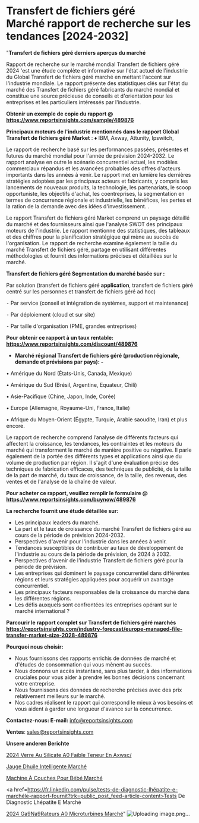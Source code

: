 # Transfert de fichiers géré Marché rapport de recherche sur les tendances [2024-2032]

"<strong>Transfert de fichiers géré derniers aperçus du marché</strong>

Rapport de recherche sur le marché mondial Transfert de fichiers géré 2024 'est une étude complète et informative sur l'état actuel de l'industrie du Global Transfert de fichiers géré marché en mettant l'accent sur l'industrie mondiale. Le rapport présente des statistiques clés sur l'état du marché des Transfert de fichiers géré fabricants du marché mondial et constitue une source précieuse de conseils et d'orientation pour les entreprises et les particuliers intéressés par l'industrie.

<strong>Obtenir un exemple de copie du rapport @ <a href=https://www.reportsinsights.com/sample/489876>https://www.reportsinsights.com/sample/489876</a></strong>

<strong>Principaux moteurs de l'industrie mentionnés dans le rapport Global Transfert de fichiers géré Market</strong> :
♦ IBM, Axway, Attunity, Ipswitch,

Le rapport de recherche basé sur les performances passées, présentes et futures du marché mondial pour l'année de prévision 2024-2032. Le rapport analyse en outre le scénario concurrentiel actuel, les modèles commerciaux répandus et les avancées probables des offres d'acteurs importants dans les années à venir. Le rapport met en lumière les dernières stratégies adoptées par les principaux acteurs et fabricants, y compris les lancements de nouveaux produits, la technologie, les partenariats, le scoop opportuniste, les objectifs d'achat, les coentreprises, la segmentation en termes de concurrence régionale et industrielle, les bénéfices, les pertes et la ration de la demande avec des idées d'investissement. .

Le rapport Transfert de fichiers géré Market comprend un paysage détaillé du marché et des fournisseurs ainsi que l'analyse SWOT des principaux moteurs de l'industrie. Le rapport mentionne des statistiques, des tableaux et des chiffres pour la planification stratégique qui mène au succès de l'organisation. Le rapport de recherche examine également la taille du marché Transfert de fichiers géré, partage en utilisant différentes méthodologies et fournit des informations précises et détaillées sur le marché.

<strong>Transfert de fichiers géré Segmentation du marché basée sur :</strong>

Par solution (transfert de fichiers géré <strong>application</strong>, transfert de fichiers géré centré sur les personnes et transfert de fichiers géré ad hoc)


⁃ Par service (conseil et intégration de systèmes, support et maintenance)


⁃ Par déploiement (cloud et sur site)


⁃ Par taille d'organisation (PME, grandes entreprises)

<strong>Pour obtenir ce rapport à un taux rentable: <a href=https://www.reportsinsights.com/discount/489876>https://www.reportsinsights.com/discount/489876</a></strong>
<ul>
  <li><strong>Marché régional Transfert de fichiers géré (production régionale, demande et prévisions par pays): -</strong></li>
</ul>
• Amérique du Nord (États-Unis, Canada, Mexique)

• Amérique du Sud (Brésil, Argentine, Equateur, Chili)

• Asie-Pacifique (Chine, Japon, Inde, Corée)

• Europe (Allemagne, Royaume-Uni, France, Italie)

• Afrique du Moyen-Orient (Égypte, Turquie, Arabie saoudite, Iran) et plus encore.

Le rapport de recherche comprend l’analyse de différents facteurs qui affectent la croissance, les tendances, les contraintes et les moteurs du marché qui transforment le marché de manière positive ou négative. Il parle également de la portée des différents types et applications ainsi que du volume de production par région. Il s'agit d'une évaluation précise des techniques de fabrication efficaces, des techniques de publicité, de la taille de la part de marché, du taux de croissance, de la taille, des revenus, des ventes et de l'analyse de la chaîne de valeur.

<strong>Pour acheter ce rapport, veuillez remplir le formulaire @   <a href=https://www.reportsinsights.com/buynow/489876>https://www.reportsinsights.com/buynow/489876</a></strong>

<strong>La recherche fournit une étude détaillée sur:</strong>
<ul>
  <li>Les principaux leaders du marché.</li>
  <li>La part et le taux de croissance du marché Transfert de fichiers géré au cours de la période de prévision 2024-2032.</li>
  <li>Perspectives d'avenir pour l'industrie dans les années à venir.</li>
  <li>Tendances susceptibles de contribuer au taux de développement de l'industrie au cours de la période de prévision, de 2024 à 2032.</li>
  <li>Perspectives d'avenir de l'industrie Transfert de fichiers géré pour la période de prévision.</li>
  <li>Les entreprises qui dominent le paysage concurrentiel dans différentes régions et leurs stratégies appliquées pour acquérir un avantage concurrentiel.</li>
  <li>Les principaux facteurs responsables de la croissance du marché dans les différentes régions.</li>
  <li>Les défis auxquels sont confrontées les entreprises opérant sur le marché international ?</li>
</ul>

<strong>Parcourir le rapport complet sur Transfert de fichiers géré marchés <a href=https://reportsinsights.com/industry-forecast/europe-managed-file-transfer-market-size-2028-489876>https://reportsinsights.com/industry-forecast/europe-managed-file-transfer-market-size-2028-489876</a></strong>

<strong>Pourquoi nous choisir:</strong>
<ul>
  <li>Nous fournissons des rapports enrichis de données de marché et d'études de consommation qui vous mènent au succès.</li>
  <li>Nous donnons un accès instantané, sans plus tarder, à des informations cruciales pour vous aider à prendre les bonnes décisions concernant votre entreprise.</li>
  <li>Nous fournissons des données de recherche précises avec des prix relativement meilleurs sur le marché.</li>
  <li>Nos cadres réalisent le rapport qui correspond le mieux à vos besoins et vous aident à garder une longueur d'avance sur la concurrence.</li>
</ul>
<strong>Contactez-nous:
</strong><strong>E-mail:</strong> <a href=mailto:info@reportsinsights.com>info@reportsinsights.com</a>

<strong>Ventes</strong>: <a href=mailto:sales@reportsinsights.com>sales@reportsinsights.com</a>

<strong>Unsere anderen Berichte</strong>

<a href=https://www.linkedin.com/pulse/2024-verre-au-silicate-%C3%A0-faible-teneur-en-axwsc/>2024 Verre Au Silicate A0 Faible Teneur En Axwsc/</a>

<a href=https://www.linkedin.com/pulse/jauge-dhuile-intelligente-march%C3%A9-2024-part-croissance-iwhbc/>Jauge Dhuile Intelligente Marché</a>

<a href=https://www.linkedin.com/pulse/machine-à-couches-pour-bébé-marché-couverture-llb5c/>Machine À Couches Pour Bébé Marché</a>

<a href=https://fr.linkedin.com/pulse/tests-de-diagnostic-lhépatite-e-marchéle-rapport-fournit?trk=public_post_feed-article-content>Tests De Diagnostic Lhépatite E Marché</a>

<a href=https://www.linkedin.com/pulse/2024-g%C3%A9n%C3%A9rateurs-%C3%A0-microturbines-march%C3%A9-paysage-hrjxf/>2024 Ga9Na9Rateurs A0 Microturbines Marché</a>"
![Uploading image.png…]()
